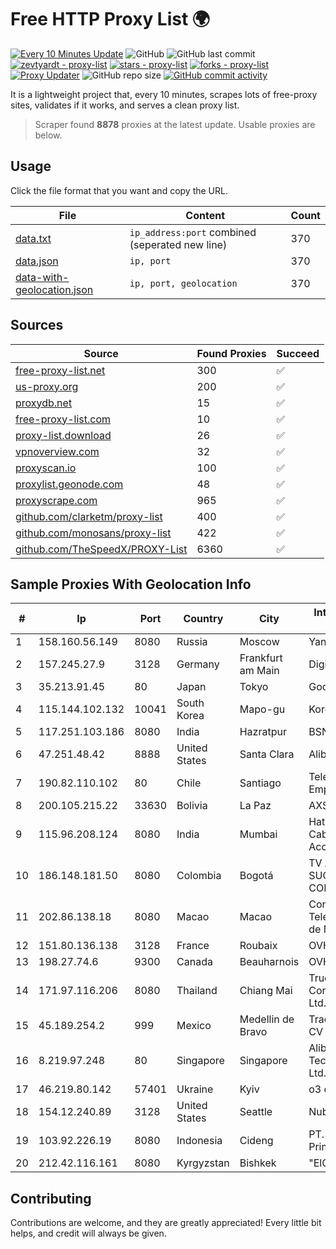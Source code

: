 
# Free HTTP Proxy List 🌍

[![Every 10 Minutes Update](https://github.com/mertguvencli/http-proxy-list/actions/workflows/main.yml/badge.svg?branch=main)](https://github.com/mertguvencli/http-proxy-list/actions/workflows/main.yml)
![GitHub](https://img.shields.io/github/license/mertguvencli/http-proxy-list)
![GitHub last commit](https://img.shields.io/github/last-commit/mertguvencli/http-proxy-list)
[![zevtyardt - proxy-list](https://img.shields.io/static/v1?label=zevtyardt&message=proxy-list&color=blue&logo=github)](https://github.com/zevtyardt/proxy-list "Go to GitHub repo")
[![stars - proxy-list](https://img.shields.io/github/stars/zevtyardt/proxy-list?style=social)](https://github.com/zevtyardt/proxy-list)
[![forks - proxy-list](https://img.shields.io/github/forks/zevtyardt/proxy-list?style=social)](https://github.com/zevtyardt/proxy-list)
[![Proxy Updater](https://github.com/zevtyardt/proxy-list/workflows/Proxy%20Updater/badge.svg)](https://github.com/zevtyardt/proxy-list/actions?query=workflow:"Proxy+Updater")
![GitHub repo size](https://img.shields.io/github/repo-size/zevtyardt/proxy-list)
[![GitHub commit activity](https://img.shields.io/github/commit-activity/m/zevtyardt/proxy-list?logo=commits)](https://github.com/zevtyardt/proxy-list/commits/main)

It is a lightweight project that, every 10 minutes, scrapes lots of free-proxy sites, validates if it works, and serves a clean proxy list.

> Scraper found **8878** proxies at the latest update. Usable proxies are below.

## Usage

Click the file format that you want and copy the URL.

|File|Content|Count|
|----|-------|-----|
|[data.txt](https://raw.githubusercontent.com/mertguvencli/http-proxy-list/main/proxy-list/data.txt)|`ip_address:port` combined (seperated new line)|370|
|[data.json](https://raw.githubusercontent.com/mertguvencli/http-proxy-list/main/proxy-list/data.json)|`ip, port`|370|
|[data-with-geolocation.json](https://raw.githubusercontent.com/mertguvencli/http-proxy-list/main/proxy-list/data-with-geolocation.json)|`ip, port, geolocation`|370|

## Sources

|Source|Found Proxies|Succeed|
|------|-------------|-------|
|[free-proxy-list.net](https://free-proxy-list.net)|300|✅|
|[us-proxy.org](https://www.us-proxy.org)|200|✅|
|[proxydb.net](http://proxydb.net)|15|✅|
|[free-proxy-list.com](https://free-proxy-list.com/?page=&port=&type%5B%5D=http&type%5B%5D=https&up_time=0&search=Search)|10|✅|
|[proxy-list.download](https://www.proxy-list.download/HTTP)|26|✅|
|[vpnoverview.com](https://vpnoverview.com/privacy/anonymous-browsing/free-proxy-servers)|32|✅|
|[proxyscan.io](https://www.proxyscan.io)|100|✅|
|[proxylist.geonode.com](https://proxylist.geonode.com/api/proxy-list?limit=300&page=1&sort_by=lastChecked&sort_type=desc&protocols=http,https)|48|✅|
|[proxyscrape.com](https://api.proxyscrape.com/v2/?request=displayproxies&protocol=http&timeout=10000&country=all&ssl=all&anonymity=all)|965|✅|
|[github.com/clarketm/proxy-list](https://raw.githubusercontent.com/clarketm/proxy-list/master/proxy-list-raw.txt)|400|✅|
|[github.com/monosans/proxy-list](https://raw.githubusercontent.com/monosans/proxy-list/main/proxies/http.txt)|422|✅|
|[github.com/TheSpeedX/PROXY-List](https://raw.githubusercontent.com/TheSpeedX/PROXY-List/master/http.txt)|6360|✅|


## Sample Proxies With Geolocation Info

|#|Ip|Port|Country|City|Internet Service Provider|
|-|--|----|-------|----|-------------------------|
|1|158.160.56.149|8080|Russia|Moscow|Yandex.Cloud LLC|
|2|157.245.27.9|3128|Germany|Frankfurt am Main|DigitalOcean, LLC|
|3|35.213.91.45|80|Japan|Tokyo|Google LLC|
|4|115.144.102.132|10041|South Korea|Mapo-gu|Korea Telecom|
|5|117.251.103.186|8080|India|Hazratpur|BSNL Internet|
|6|47.251.48.42|8888|United States|Santa Clara|Alibaba.com LLC|
|7|190.82.110.102|80|Chile|Santiago|Telefonica Empresas|
|8|200.105.215.22|33630|Bolivia|La Paz|AXS Bolivia S. A.|
|9|115.96.208.124|8080|India|Mumbai|Hathway IP over Cable Internet Access|
|10|186.148.181.50|8080|Colombia|Bogotá|TV AZTECA SUCURSAL COLOMBIA|
|11|202.86.138.18|8080|Macao|Macao|Companhia de Telecomunicacoes de Macau|
|12|151.80.136.138|3128|France|Roubaix|OVH SAS|
|13|198.27.74.6|9300|Canada|Beauharnois|OVH SAS|
|14|171.97.116.206|8080|Thailand|Chiang Mai|True Internet Corporation CO. Ltd.|
|15|45.189.254.2|999|Mexico|Medellin de Bravo|Tracered SA De CV|
|16|8.219.97.248|80|Singapore|Singapore|Alibaba (US) Technology Co., Ltd.|
|17|46.219.80.142|57401|Ukraine|Kyiv|o3 core|
|18|154.12.240.89|3128|United States|Seattle|Nubes, LLC|
|19|103.92.226.19|8080|Indonesia|Cideng|PT. Arka Data Primatama|
|20|212.42.116.161|8080|Kyrgyzstan|Bishkek|"ElCat" Ltd.|



## Contributing

Contributions are welcome, and they are greatly appreciated! Every
little bit helps, and credit will always be given.

